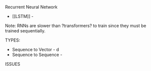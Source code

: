 Recurrent Neural Network
- [[LSTM]] - 

Note: RNNs are slower than ?transformers? to train since they must be trained sequentially.


TYPES:

- Sequence to Vector			-  d
- Sequence to Sequence		- 

ISSUES